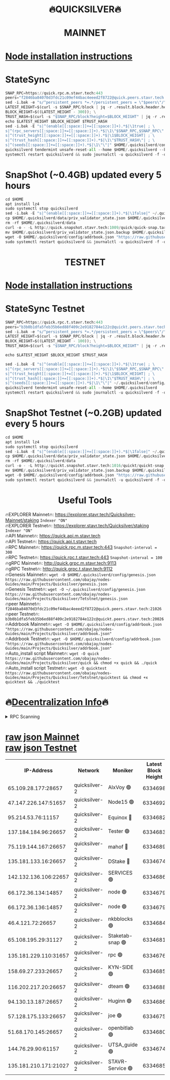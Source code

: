 <h1 align="center"> 🔥QUICKSILVER🔥</h1>

<h1 align="center"> MAINNET</h1>

[Node installation instructions](https://github.com/obajay/nodes-Guides/tree/main/Projects/Quicksilver)
=

# StateSync
```python
SNAP_RPC=https://quick.rpc.m.stavr.tech:443
peers="f2846ba84070d3fdc21c09ef44bac4eeed2f8722@quick.peers.stavr.tech:21026"
sed -i.bak -e "s/^persistent_peers *=.*/persistent_peers = \"$peers\"/" $HOME/.quicksilverd/config/config.toml
LATEST_HEIGHT=$(curl -s $SNAP_RPC/block | jq -r .result.block.header.height); \
BLOCK_HEIGHT=$((LATEST_HEIGHT - 300)); \
TRUST_HASH=$(curl -s "$SNAP_RPC/block?height=$BLOCK_HEIGHT" | jq -r .result.block_id.hash)
echo $LATEST_HEIGHT $BLOCK_HEIGHT $TRUST_HASH
sed -i.bak -E "s|^(enable[[:space:]]+=[[:space:]]+).*$|\1true| ; \
s|^(rpc_servers[[:space:]]+=[[:space:]]+).*$|\1\"$SNAP_RPC,$SNAP_RPC\"| ; \
s|^(trust_height[[:space:]]+=[[:space:]]+).*$|\1$BLOCK_HEIGHT| ; \
s|^(trust_hash[[:space:]]+=[[:space:]]+).*$|\1\"$TRUST_HASH\"| ; \
s|^(seeds[[:space:]]+=[[:space:]]+).*$|\1\"\"|" $HOME/.quicksilverd/config/config.toml
quicksilverd tendermint unsafe-reset-all --home $HOME/.quicksilverd --keep-addr-book
systemctl restart quicksilverd && sudo journalctl -u quicksilverd -f -o cat
```

# SnapShot (~0.4GB) updated every 5 hours
```python
cd $HOME
apt install lz4
sudo systemctl stop quicksilverd
sed -i.bak -E "s|^(enable[[:space:]]+=[[:space:]]+).*$|\1false|" ~/.quicksilverd/config/config.toml
cp $HOME/.quicksilverd/data/priv_validator_state.json $HOME/.quicksilverd/priv_validator_state.json.backup
rm -rf $HOME/.quicksilverd/data
curl -o - -L http://quick.snapshot.stavr.tech:1009/quick/quick-snap.tar.lz4 | lz4 -c -d - | tar -x -C $HOME/.quicksilverd --strip-components 2
mv $HOME/.quicksilverd/priv_validator_state.json.backup $HOME/.quicksilverd/data/priv_validator_state.json
wget -O $HOME/.quicksilverd/config/addrbook.json "https://raw.githubusercontent.com/obajay/nodes-Guides/main/Projects/Quicksilver/addrbook.json"
sudo systemctl restart quicksilverd && journalctl -u quicksilverd -f -o cat
```

<h1 align="center"> TESTNET</h1>

[Node installation instructions](https://github.com/obajay/nodes-Guides/tree/main/Projects/Quicksilver/Tetstnet)
=

# StateSync Testnet
```python
SNAP_RPC=https://quick.rpc.t.stavr.tech:443
peers="b3b0b1dfa5feb35b6ed88f409c2e9182784e122c@quickt.peers.stavr.tech:20026"
sed -i.bak -e "s/^persistent_peers *=.*/persistent_peers = \"$peers\"/" $HOME/.quicksilverd/config/config.toml
LATEST_HEIGHT=$(curl -s $SNAP_RPC/block | jq -r .result.block.header.height); \
BLOCK_HEIGHT=$((LATEST_HEIGHT - 100)); \
TRUST_HASH=$(curl -s "$SNAP_RPC/block?height=$BLOCK_HEIGHT" | jq -r .result.block_id.hash)

echo $LATEST_HEIGHT $BLOCK_HEIGHT $TRUST_HASH

sed -i.bak -E "s|^(enable[[:space:]]+=[[:space:]]+).*$|\1true| ; \
s|^(rpc_servers[[:space:]]+=[[:space:]]+).*$|\1\"$SNAP_RPC,$SNAP_RPC\"| ; \
s|^(trust_height[[:space:]]+=[[:space:]]+).*$|\1$BLOCK_HEIGHT| ; \
s|^(trust_hash[[:space:]]+=[[:space:]]+).*$|\1\"$TRUST_HASH\"| ; \
s|^(seeds[[:space:]]+=[[:space:]]+).*$|\1\"\"|" ~/.quicksilverd/config/config.toml
quicksilverd tendermint unsafe-reset-all --home $HOME/.quicksilverd
systemctl restart quicksilverd && sudo journalctl -u quicksilverd -f -o cat

```

# SnapShot Testnet (~0.2GB) updated every 5 hours
```python
cd $HOME
apt install lz4
sudo systemctl stop quicksilverd
sed -i.bak -E "s|^(enable[[:space:]]+=[[:space:]]+).*$|\1false|" ~/.quicksilverd/config/config.toml
cp $HOME/.quicksilverd/data/priv_validator_state.json $HOME/.quicksilverd/priv_validator_state.json.backup
rm -rf $HOME/.quicksilverd/data
curl -o - -L http://quickt.snapshot.stavr.tech:1016/quickt/quickt-snap.tar.lz4 | lz4 -c -d - | tar -x -C $HOME/.quicksilverd --strip-components 2
mv $HOME/.quicksilverd/priv_validator_state.json.backup $HOME/.quicksilverd/data/priv_validator_state.json
wget -O $HOME/.quicksilverd/config/addrbook.json "https://raw.githubusercontent.com/obajay/nodes-Guides/main/Projects/Quicksilver/Tetstnet/addrbook.json"
sudo systemctl restart quicksilverd && journalctl -u quicksilverd -f -o cat
```
 <h1 align="center"> Useful Tools</h1>

🔥EXPLORER Mainnet🔥:        https://explorer.stavr.tech/Quicksilver-Mainnet/staking    `Indexer "ON"` \
🔥EXPLORER Testnet🔥:        https://explorer.stavr.tech/Quicksilver/staking	        `Indexer "ON"` \
🔥API Mainnet🔥: 			 https://quick.api.m.stavr.tech \
🔥API Testnet🔥: 			 https://quick.api.t.stavr.tech \
🔥RPC Mainnet🔥:             https://quick.rpc.m.stavr.tech:443              `Snapshot-interval = 300` \
🔥RPC Testnet🔥:             https://quick.rpc.t.stavr.tech:443              `Snapshot-interval = 100` \
🔥gRPC Mainnet🔥:                    http://quick.grpc.m.stavr.tech:9113 \
🔥gRPC Testnet🔥:                    http://quick.grpc.t.stavr.tech:9112 \
🔥Genesis Mainnet🔥: `wget -O $HOME/.quicksilverd/config/genesis.json https://raw.githubusercontent.com/obajay/nodes-Guides/main/Projects/Quicksilver/genesis.json` \
🔥Genesis Testnet🔥: `wget -O ~/.quicksilverd/config/genesis.json https://raw.githubusercontent.com/obajay/nodes-Guides/main/Projects/Quicksilver/Tetstnet/genesis.json` \
🔥peer Mainnet🔥:					 `f2846ba84070d3fdc21c09ef44bac4eeed2f8722@quick.peers.stavr.tech:21026` \
🔥peer Testnet🔥:					 `b3b0b1dfa5feb35b6ed88f409c2e9182784e122c@quickt.peers.stavr.tech:20026` \
🔥Addrbook Mainnet🔥:    ```wget -O $HOME/.quicksilverd/config/addrbook.json "https://raw.githubusercontent.com/obajay/nodes-Guides/main/Projects/Quicksilver/addrbook.json"``` \
🔥Addrbook Testnet🔥:    ```wget -O $HOME/.quicksilverd/config/addrbook.json "https://raw.githubusercontent.com/obajay/nodes-Guides/main/Projects/Quicksilver/addrbook.json"``` \
🔥Auto_install script Mainnet🔥: ```wget -O quick https://raw.githubusercontent.com/obajay/nodes-Guides/main/Projects/Quicksilver/quick && chmod +x quick && ./quick``` \
🔥Auto_install script Testnet🔥: ```wget -O quicktest https://raw.githubusercontent.com/obajay/nodes-Guides/main/Projects/Quicksilver/Tetstnet/quicktest && chmod +x quicktest && ./quicktest```

🔥[Decentralization Info](https://github.com/obajay/StateSync-snapshots/tree/main/Projects/Quicksilver/Decentralization)🔥
=

<details>
<summary>RPC Scanning</summary>

<h2 align="center"> We scan nodes in real time every 4 hours. And we provide the final result of RPC endpoints.
We cannot influence the operation of these nodes in any way. </h2>


```python
If Voting Power is higher than 0 --> then the Node is a validator of the network and may be subject to attack and be a potential threat to the chain.
```
```python
We marked such validators with a red symbol
```

</details>

[raw json Mainnet](https://rpc-check.quickm.stavr.tech/quickm/rpc-quickm-result.json) \
[raw json Testnet](https://github.com/obajay/StateSync-snapshots/tree/main/Projects/Quicksilver/Rpc-Check-Testnet)
=


<table><tr><th>IP-Address</th><th>Network</th><th>Moniker</th><th>Latest Block Height</th><th>Earliest Block Height</th><th>Catching Up</th><th>Tx Index</th><th>Voting Power</th><th>Scan Time</th></tr><tr><td>65.109.28.177:28657</td><td>quicksilver-2</td><td>AlxVoy 🟢</td><td>6334698</td><td>3562001</td><td>False</td><td>off</td><td>0</td><td>2024-03-10T13:37:17.867513543UTC</td></tr><tr><td>47.147.226.147:51657</td><td>quicksilver-2</td><td>Node15 🟢</td><td>6334692</td><td>5151648</td><td>False</td><td>off</td><td>0</td><td>2024-03-10T13:36:38.653672433UTC</td></tr><tr><td>95.214.53.76:11157</td><td>quicksilver-2</td><td>Equinox 🔴</td><td>6334682</td><td>5322496</td><td>False</td><td>on</td><td>215771</td><td>2024-03-10T13:35:40.926208675UTC</td></tr><tr><td>137.184.184.96:26657</td><td>quicksilver-2</td><td>Tester 🟢</td><td>6334683</td><td>5550692</td><td>False</td><td>off</td><td>0</td><td>2024-03-10T13:35:41.776989099UTC</td></tr><tr><td>75.119.144.167:26657</td><td>quicksilver-2</td><td>mahof 🔴</td><td>6334689</td><td>5654794</td><td>False</td><td>on</td><td>287749</td><td>2024-03-10T13:36:20.960282558UTC</td></tr><tr><td>135.181.133.16:26657</td><td>quicksilver-2</td><td>DStake 🔴</td><td>6334674</td><td>5807001</td><td>False</td><td>on</td><td>79670</td><td>2024-03-10T13:34:47.518093060UTC</td></tr><tr><td>142.132.136.106:22657</td><td>quicksilver-2</td><td>SERVICES 🟢</td><td>6334686</td><td>5920001</td><td>False</td><td>on</td><td>0</td><td>2024-03-10T13:36:01.845101995UTC</td></tr><tr><td>66.172.36.134:14857</td><td>quicksilver-2</td><td>node 🟢</td><td>6334679</td><td>5950756</td><td>False</td><td>on</td><td>0</td><td>2024-03-10T13:35:16.672479373UTC</td></tr><tr><td>66.172.36.136:14857</td><td>quicksilver-2</td><td>node 🟢</td><td>6334679</td><td>5950756</td><td>False</td><td>on</td><td>0</td><td>2024-03-10T13:35:19.501292704UTC</td></tr><tr><td>46.4.121.72:26657</td><td>quicksilver-2</td><td>nkbblocks 🟢</td><td>6334684</td><td>6056301</td><td>False</td><td>on</td><td>0</td><td>2024-03-10T13:35:50.372289963UTC</td></tr><tr><td>65.108.195.29:31127</td><td>quicksilver-2</td><td>Staketab-snap 🟢</td><td>6334681</td><td>6075001</td><td>False</td><td>off</td><td>0</td><td>2024-03-10T13:35:34.479812803UTC</td></tr><tr><td>135.181.229.110:31657</td><td>quicksilver-2</td><td>rpc 🟢</td><td>6334676</td><td>6133480</td><td>False</td><td>on</td><td>0</td><td>2024-03-10T13:35:03.341261212UTC</td></tr><tr><td>158.69.27.233:26657</td><td>quicksilver-2</td><td>KYN-SIDE 🟢</td><td>6334685</td><td>6159001</td><td>False</td><td>on</td><td>0</td><td>2024-03-10T13:35:57.076714964UTC</td></tr><tr><td>116.202.217.20:26657</td><td>quicksilver-2</td><td>dteam 🟢</td><td>6334688</td><td>6169501</td><td>False</td><td>on</td><td>0</td><td>2024-03-10T13:36:12.538749743UTC</td></tr><tr><td>94.130.13.187:26657</td><td>quicksilver-2</td><td>Huginn 🟢</td><td>6334686</td><td>6231630</td><td>False</td><td>on</td><td>0</td><td>2024-03-10T13:36:02.083279022UTC</td></tr><tr><td>57.128.175.133:26657</td><td>quicksilver-2</td><td>joe 🟢</td><td>6334675</td><td>6246344</td><td>False</td><td>on</td><td>0</td><td>2024-03-10T13:34:50.333806931UTC</td></tr><tr><td>51.68.170.145:26657</td><td>quicksilver-2</td><td>openbitlab 🟢</td><td>6334680</td><td>6309483</td><td>False</td><td>on</td><td>0</td><td>2024-03-10T13:35:23.928664486UTC</td></tr><tr><td>144.76.29.90:61157</td><td>quicksilver-2</td><td>UTSA_guide 🟢</td><td>6334674</td><td>6316825</td><td>False</td><td>on</td><td>0</td><td>2024-03-10T13:34:48.024697580UTC</td></tr><tr><td>135.181.210.171:21027</td><td>quicksilver-2</td><td>STAVR-Service 🟢</td><td>6334685</td><td>6334001</td><td>False</td><td>on</td><td>0</td><td>2024-03-10T13:35:57.409139566UTC</td></tr></table>
